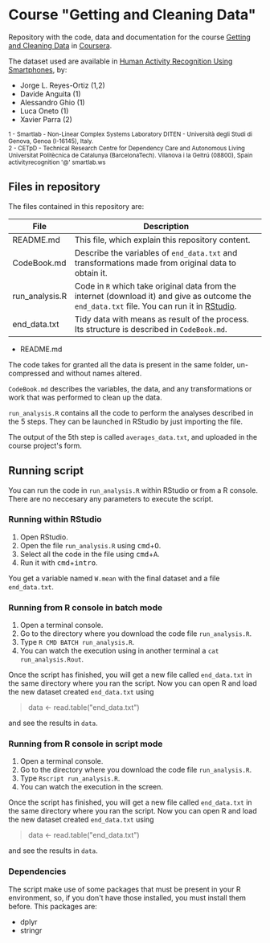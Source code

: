 Course "Getting and Cleaning Data"
==================================

Repository with the code, data and documentation for the course [Getting and Cleaning Data](http://) in [Coursera](http://coursera.og).

The dataset used are available in [Human Activity Recognition Using Smartphones](http://archive.ics.uci.edu/ml/datasets/Human+Activity+Recognition+Using+Smartphones), by:

- Jorge L. Reyes-Ortiz (1,2) 
- Davide Anguita (1)
- Alessandro Ghio (1) 
- Luca Oneto (1)
- Xavier Parra (2)

<small> 1 - Smartlab - Non-Linear Complex Systems Laboratory DITEN - Università degli Studi di Genova, Genoa (I-16145), Italy. </small><br>
<small> 2 - CETpD - Technical Research Centre for Dependency Care and Autonomous Living Universitat Politècnica de Catalunya (BarcelonaTech). Vilanova i la Geltrú (08800), Spain</small><br>
<small>activityrecognition '@' smartlab.ws</small>


## Files in repository

The files contained in this repository are:


| File           | Description    
| -------------- | -----------
| README.md      | This file, which explain this repository content. 
| CodeBook.md    | Describe the variables of `end_data.txt` and transformations made from original data to obtain it.
| run_analysis.R | Code in `R` which take original data from the internet (download it) and give as outcome the `end_data.txt` file. You can run it in [RStudio](https://www.rstudio.com).
| end_data.txt   | Tidy data with means as result of the process. Its structure is described in `CodeBook.md`.


- README.md

The code takes for granted all the data is present in the same folder, un-compressed and without names altered.

`CodeBook.md` describes the variables, the data, and any transformations or work that was performed to clean up the data.

`run_analysis.R` contains all the code to perform the analyses described in the 5 steps. They can be launched in RStudio by just importing the file.

The output of the 5th step is called `averages_data.txt`, and uploaded in the course project's form.

## Running script

You can run the code in `run_analysis.R` within RStudio or from a R console. There are no neccesary any parameters to execute the script.

### Running within RStudio

1. Open RStudio.
2. Open the file `run_analysis.R` using <kbd>cmd</kbd>+<kbd>O</kbd>. 
3. Select all the code in the file using <kbd>cmd</kbd>+<kbd>A</kbd>.
4. Run it with <kbd>cmd</kbd>+<kbd>intro</kbd>.

You get a variable named `W.mean` with the final dataset and a file `end_data.txt`.

### Running from R console in batch mode

1. Open a terminal console.
2. Go to the directory where you download the code file `run_analysis.R`.
3. Type `R CMD BATCH run_analysis.R`.
4. You can watch the execution using in another terminal a `cat run_analysis.Rout`.

Once the script has finished, you will get a new file called `end_data.txt` in the same directory where you ran the script. Now you can open R and load the new dataset created `end_data.txt` using  

> data <- read.table("end_data.txt")

and see the results in `data`.

### Running from R console in script mode

1. Open a terminal console.
2. Go to the directory where you download the code file `run_analysis.R`.
3. Type `Rscript run_analysis.R`.
4. You can watch the execution in the screen.

Once the script has finished, you will get a new file called `end_data.txt` in the same directory where you ran the script. Now you can open R and load the new dataset created `end_data.txt` using  

> data <- read.table("end_data.txt")

and see the results in `data`.


### Dependencies

The script make use of some packages that must be present in your R environment, so, if you don't have those installed, you must install them before. This packages are:

- dplyr
- stringr

